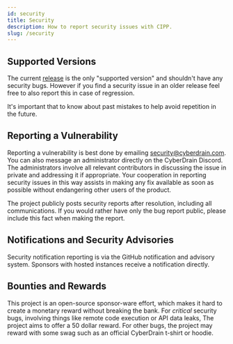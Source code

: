 ```yaml
---
id: security
title: Security
description: How to report security issues with CIPP.
slug: /security
---
```


## Supported Versions

The current [release](https://github.com/KelvinTegelaar/CIPP/releases) is the only "supported version" and shouldn't have any security bugs. However if you find a security issue in an older release feel free to also report this in case of regression.

It's important that to know about past mistakes to help avoid repetition in the future.

## Reporting a Vulnerability

<!-- markdownlint-disable-next-line MD033 -->
Reporting a vulnerability is best done by emailing <a href="mailto:security@cyberdrain.com?subject=CIPP Security Issue">security@cyberdrain.com</a>.
You can also message an administrator directly on the CyberDrain Discord. The administrators involve all relevant contributors in discussing the issue in private and addressing it if appropriate. Your cooperation in reporting security issues in this way assists in making any fix available as soon as possible without endangering other users of the product.

The project publicly posts security reports after resolution, including all communications. If you would rather have only the bug report public, please include this fact when making the report.

## Notifications and Security Advisories

Security notification reporting is via the GitHub notification and advisory system. Sponsors with hosted instances receive a notification directly.

## Bounties and Rewards

This project is an open-source sponsor-ware effort, which makes it hard to create a monetary reward without breaking the bank.
For *critical* security bugs, involving things like remote code execution or API data leaks, The project aims to offer a 50 dollar reward. For other bugs, the project may reward with some swag such as an official CyberDrain t-shirt or hoodie.
